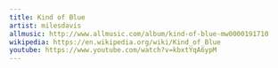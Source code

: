 ```yaml
---
title: Kind of Blue
artist: milesdavis
allmusic: http://www.allmusic.com/album/kind-of-blue-mw0000191710
wikipedia: https://en.wikipedia.org/wiki/Kind_of_Blue
youtube: https://www.youtube.com/watch?v=kbxtYqA6ypM
---
```

